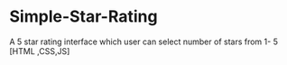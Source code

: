 # Simple-Star-Rating
A 5 star rating interface which user can select number of stars from 1- 5 [HTML ,CSS,JS]
